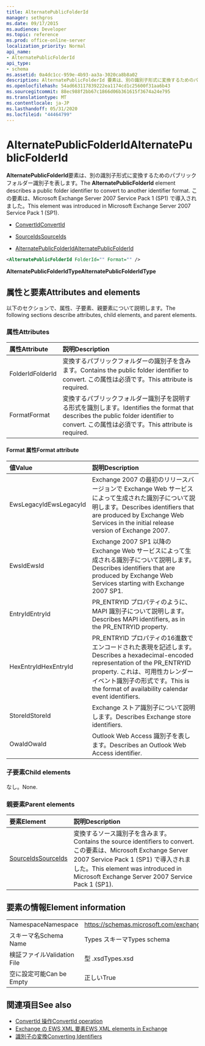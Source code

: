 ```yaml
---
title: AlternatePublicFolderId
manager: sethgros
ms.date: 09/17/2015
ms.audience: Developer
ms.topic: reference
ms.prod: office-online-server
localization_priority: Normal
api_name:
- AlternatePublicFolderId
api_type:
- schema
ms.assetid: 0a4dc1cc-959e-4b93-aa3a-3020ca8b8a02
description: AlternatePublicFolderId 要素は、別の識別子形式に変換するためのパブリックフォルダー識別子を表します。 この要素は、Microsoft Exchange Server 2007 Service Pack 1 (SP1) で導入されました。
ms.openlocfilehash: 54ad663117839222ea1174cd1c25600f31aa6b43
ms.sourcegitcommit: 88ec988f2bb67c1866d06b361615f3674a24e795
ms.translationtype: MT
ms.contentlocale: ja-JP
ms.lasthandoff: 05/31/2020
ms.locfileid: "44464799"
---
```

# <a name="alternatepublicfolderid"></a><span data-ttu-id="20c33-104">AlternatePublicFolderId</span><span class="sxs-lookup"><span data-stu-id="20c33-104">AlternatePublicFolderId</span></span>

<span data-ttu-id="20c33-105">**AlternatePublicFolderId**要素は、別の識別子形式に変換するためのパブリックフォルダー識別子を表します。</span><span class="sxs-lookup"><span data-stu-id="20c33-105">The **AlternatePublicFolderId** element describes a public folder identifier to convert to another identifier format.</span></span> <span data-ttu-id="20c33-106">この要素は、Microsoft Exchange Server 2007 Service Pack 1 (SP1) で導入されました。</span><span class="sxs-lookup"><span data-stu-id="20c33-106">This element was introduced in Microsoft Exchange Server 2007 Service Pack 1 (SP1).</span></span> 
  
- [<span data-ttu-id="20c33-107">ConvertId</span><span class="sxs-lookup"><span data-stu-id="20c33-107">ConvertId</span></span>](convertid.md)
  
- [<span data-ttu-id="20c33-108">SourceIds</span><span class="sxs-lookup"><span data-stu-id="20c33-108">SourceIds</span></span>](sourceids.md)
  
- [<span data-ttu-id="20c33-109">AlternatePublicFolderId</span><span class="sxs-lookup"><span data-stu-id="20c33-109">AlternatePublicFolderId</span></span>](alternatepublicfolderid.md)
  
```xml
<AlternatePublicFolderId FolderId="" Format="" />
```

 <span data-ttu-id="20c33-110">**AlternatePublicFolderIdType**</span><span class="sxs-lookup"><span data-stu-id="20c33-110">**AlternatePublicFolderIdType**</span></span>
## <a name="attributes-and-elements"></a><span data-ttu-id="20c33-111">属性と要素</span><span class="sxs-lookup"><span data-stu-id="20c33-111">Attributes and elements</span></span>

<span data-ttu-id="20c33-112">以下のセクションで、属性、子要素、親要素について説明します。</span><span class="sxs-lookup"><span data-stu-id="20c33-112">The following sections describe attributes, child elements, and parent elements.</span></span>
  
### <a name="attributes"></a><span data-ttu-id="20c33-113">属性</span><span class="sxs-lookup"><span data-stu-id="20c33-113">Attributes</span></span>

|<span data-ttu-id="20c33-114">**属性**</span><span class="sxs-lookup"><span data-stu-id="20c33-114">**Attribute**</span></span>|<span data-ttu-id="20c33-115">**説明**</span><span class="sxs-lookup"><span data-stu-id="20c33-115">**Description**</span></span>|
|:-----|:-----|
|<span data-ttu-id="20c33-116">FolderId</span><span class="sxs-lookup"><span data-stu-id="20c33-116">FolderId</span></span>  <br/> |<span data-ttu-id="20c33-117">変換するパブリックフォルダーの識別子を含みます。</span><span class="sxs-lookup"><span data-stu-id="20c33-117">Contains the public folder identifier to convert.</span></span> <span data-ttu-id="20c33-118">この属性は必須です。</span><span class="sxs-lookup"><span data-stu-id="20c33-118">This attribute is required.</span></span>  <br/> |
|<span data-ttu-id="20c33-119">Format</span><span class="sxs-lookup"><span data-stu-id="20c33-119">Format</span></span>  <br/> |<span data-ttu-id="20c33-120">変換するパブリックフォルダー識別子を説明する形式を識別します。</span><span class="sxs-lookup"><span data-stu-id="20c33-120">Identifies the format that describes the public folder identifier to convert.</span></span> <span data-ttu-id="20c33-121">この属性は必須です。</span><span class="sxs-lookup"><span data-stu-id="20c33-121">This attribute is required.</span></span>  <br/> |
   
#### <a name="format-attribute"></a><span data-ttu-id="20c33-122">Format 属性</span><span class="sxs-lookup"><span data-stu-id="20c33-122">Format attribute</span></span>

|<span data-ttu-id="20c33-123">**値**</span><span class="sxs-lookup"><span data-stu-id="20c33-123">**Value**</span></span>|<span data-ttu-id="20c33-124">**説明**</span><span class="sxs-lookup"><span data-stu-id="20c33-124">**Description**</span></span>|
|:-----|:-----|
|<span data-ttu-id="20c33-125">EwsLegacyId</span><span class="sxs-lookup"><span data-stu-id="20c33-125">EwsLegacyId</span></span>  <br/> |<span data-ttu-id="20c33-126">Exchange 2007 の最初のリリースバージョンで Exchange Web サービスによって生成された識別子について説明します。</span><span class="sxs-lookup"><span data-stu-id="20c33-126">Describes identifiers that are produced by Exchange Web Services in the initial release version of Exchange 2007.</span></span>  <br/> |
|<span data-ttu-id="20c33-127">EwsId</span><span class="sxs-lookup"><span data-stu-id="20c33-127">EwsId</span></span>  <br/> |<span data-ttu-id="20c33-128">Exchange 2007 SP1 以降の Exchange Web サービスによって生成される識別子について説明します。</span><span class="sxs-lookup"><span data-stu-id="20c33-128">Describes identifiers that are produced by Exchange Web Services starting with Exchange 2007 SP1.</span></span>  <br/> |
|<span data-ttu-id="20c33-129">EntryId</span><span class="sxs-lookup"><span data-stu-id="20c33-129">EntryId</span></span>  <br/> |<span data-ttu-id="20c33-130">PR_ENTRYID プロパティのように、MAPI 識別子について説明します。</span><span class="sxs-lookup"><span data-stu-id="20c33-130">Describes MAPI identifiers, as in the PR_ENTRYID property.</span></span>  <br/> |
|<span data-ttu-id="20c33-131">HexEntryId</span><span class="sxs-lookup"><span data-stu-id="20c33-131">HexEntryId</span></span>  <br/> |<span data-ttu-id="20c33-132">PR_ENTRYID プロパティの16進数でエンコードされた表現を記述します。</span><span class="sxs-lookup"><span data-stu-id="20c33-132">Describes a hexadecimal-encoded representation of the PR_ENTRYID property.</span></span> <span data-ttu-id="20c33-133">これは、可用性カレンダーイベント識別子の形式です。</span><span class="sxs-lookup"><span data-stu-id="20c33-133">This is the format of availability calendar event identifiers.</span></span>  <br/> |
|<span data-ttu-id="20c33-134">StoreId</span><span class="sxs-lookup"><span data-stu-id="20c33-134">StoreId</span></span>  <br/> |<span data-ttu-id="20c33-135">Exchange ストア識別子について説明します。</span><span class="sxs-lookup"><span data-stu-id="20c33-135">Describes Exchange store identifiers.</span></span>  <br/> |
|<span data-ttu-id="20c33-136">OwaId</span><span class="sxs-lookup"><span data-stu-id="20c33-136">OwaId</span></span>  <br/> |<span data-ttu-id="20c33-137">Outlook Web Access 識別子を表します。</span><span class="sxs-lookup"><span data-stu-id="20c33-137">Describes an Outlook Web Access identifier.</span></span>  <br/> |
   
### <a name="child-elements"></a><span data-ttu-id="20c33-138">子要素</span><span class="sxs-lookup"><span data-stu-id="20c33-138">Child elements</span></span>

<span data-ttu-id="20c33-139">なし。</span><span class="sxs-lookup"><span data-stu-id="20c33-139">None.</span></span>
  
### <a name="parent-elements"></a><span data-ttu-id="20c33-140">親要素</span><span class="sxs-lookup"><span data-stu-id="20c33-140">Parent elements</span></span>

|<span data-ttu-id="20c33-141">**要素**</span><span class="sxs-lookup"><span data-stu-id="20c33-141">**Element**</span></span>|<span data-ttu-id="20c33-142">**説明**</span><span class="sxs-lookup"><span data-stu-id="20c33-142">**Description**</span></span>|
|:-----|:-----|
|[<span data-ttu-id="20c33-143">SourceIds</span><span class="sxs-lookup"><span data-stu-id="20c33-143">SourceIds</span></span>](sourceids.md) <br/> |<span data-ttu-id="20c33-144">変換するソース識別子を含みます。</span><span class="sxs-lookup"><span data-stu-id="20c33-144">Contains the source identifiers to convert.</span></span> <span data-ttu-id="20c33-145">この要素は、Microsoft Exchange Server 2007 Service Pack 1 (SP1) で導入されました。</span><span class="sxs-lookup"><span data-stu-id="20c33-145">This element was introduced in Microsoft Exchange Server 2007 Service Pack 1 (SP1).</span></span>  <br/> |
   
## <a name="element-information"></a><span data-ttu-id="20c33-146">要素の情報</span><span class="sxs-lookup"><span data-stu-id="20c33-146">Element information</span></span>

|||
|:-----|:-----|
|<span data-ttu-id="20c33-147">Namespace</span><span class="sxs-lookup"><span data-stu-id="20c33-147">Namespace</span></span>  <br/> |https://schemas.microsoft.com/exchange/services/2006/types  <br/> |
|<span data-ttu-id="20c33-148">スキーマ名</span><span class="sxs-lookup"><span data-stu-id="20c33-148">Schema Name</span></span>  <br/> |<span data-ttu-id="20c33-149">Types スキーマ</span><span class="sxs-lookup"><span data-stu-id="20c33-149">Types schema</span></span>  <br/> |
|<span data-ttu-id="20c33-150">検証ファイル</span><span class="sxs-lookup"><span data-stu-id="20c33-150">Validation File</span></span>  <br/> |<span data-ttu-id="20c33-151">型 .xsd</span><span class="sxs-lookup"><span data-stu-id="20c33-151">Types.xsd</span></span>  <br/> |
|<span data-ttu-id="20c33-152">空に設定可能</span><span class="sxs-lookup"><span data-stu-id="20c33-152">Can be Empty</span></span>  <br/> |<span data-ttu-id="20c33-153">正しい</span><span class="sxs-lookup"><span data-stu-id="20c33-153">True</span></span>  <br/> |
   
## <a name="see-also"></a><span data-ttu-id="20c33-154">関連項目</span><span class="sxs-lookup"><span data-stu-id="20c33-154">See also</span></span>

- [<span data-ttu-id="20c33-155">ConvertId 操作</span><span class="sxs-lookup"><span data-stu-id="20c33-155">ConvertId operation</span></span>](convertid-operation.md)
- [<span data-ttu-id="20c33-156">Exchange の EWS XML 要素</span><span class="sxs-lookup"><span data-stu-id="20c33-156">EWS XML elements in Exchange</span></span>](ews-xml-elements-in-exchange.md)
- [<span data-ttu-id="20c33-157">識別子の変換</span><span class="sxs-lookup"><span data-stu-id="20c33-157">Converting Identifiers</span></span>](https://msdn.microsoft.com/library/a5391746-b6ef-4f48-8fc8-8255258651aa%28Office.15%29.aspx)

